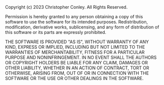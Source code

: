 Copyright (c) 2023 Christopher Conley. All Rights Reserved.

Permission is hereby granted to any person obtaining a copy of this software to use the software for its intended purposes. Redistribution, modification, derivative works, sublicensing, and any form of distribution of this software or its parts are expressly prohibited.

THE SOFTWARE IS PROVIDED "AS IS", WITHOUT WARRANTY OF ANY KIND, EXPRESS OR IMPLIED, INCLUDING BUT NOT LIMITED TO THE WARRANTIES OF MERCHANTABILITY, FITNESS FOR A PARTICULAR PURPOSE AND NONINFRINGEMENT. IN NO EVENT SHALL THE AUTHORS OR COPYRIGHT HOLDERS BE LIABLE FOR ANY CLAIM, DAMAGES OR OTHER LIABILITY, WHETHER IN AN ACTION OF CONTRACT, TORT OR OTHERWISE, ARISING FROM, OUT OF OR IN CONNECTION WITH THE SOFTWARE OR THE USE OR OTHER DEALINGS IN THE SOFTWARE.
